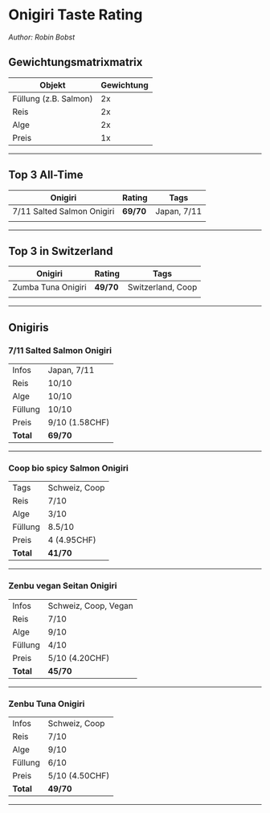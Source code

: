 # Onigiri Taste Rating
*Author: Robin Bobst*

## Gewichtungsmatrixmatrix

| Objekt                | Gewichtung |
| --------------------- | ---------- |
| Füllung (z.B. Salmon) | 2x         |
| Reis                  | 2x         |
| Alge                  | 2x         |
| Preis                 | 1x         |

---

## Top 3 All-Time

| Onigiri                        | Rating    | Tags         |
| ------------------------------ | --------- | ------------ |
| 7/11 Salted Salmon Onigiri     | **69/70** | Japan, 7/11  |
|                                |           |              |

---

## Top 3 in Switzerland

| Onigiri | Rating | Tags |
| ------- | ------ | ---- |
| Zumba Tuna Onigiri        | **49/70**       | Switzerland, Coop     |
|         |        |      |

---

## Onigiris

### 7/11 Salted Salmon Onigiri

|           |              |
| --------- | ------------ |
| Infos     | Japan, 7/11  |
| Reis      | 10/10        |
| Alge      | 10/10        |
| Füllung   | 10/10        |
| Preis     | 9/10 (1.58CHF)|
| **Total** | **69/70**    |

---

### Coop bio spicy Salmon Onigiri


|  |  |
| ----------- | ----------- |
| Tags| Schweiz, Coop |
| Reis | 7/10 |
| Alge | 3/10 |
| Füllung | 8.5/10 |
| Preis | 4 (4.95CHF) |
| **Total** | **41/70** |


---

### Zenbu vegan Seitan Onigiri


|           |              |
| --------- | ------------ |
| Infos     | Schweiz, Coop, Vegan  |
| Reis      | 7/10        |
| Alge      | 9/10        |
| Füllung   | 4/10        |
| Preis     | 5/10 (4.20CHF)|
| **Total** | **45/70**    |

---

### Zenbu Tuna Onigiri


|           |              |
| --------- | ------------ |
| Infos     | Schweiz, Coop  |
| Reis      | 7/10        |
| Alge      | 9/10        |
| Füllung   | 6/10        |
| Preis     | 5/10 (4.50CHF)|
| **Total** | **49/70**    |

---